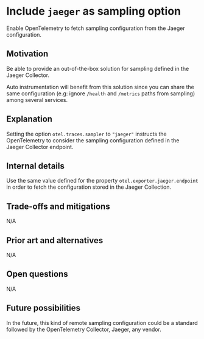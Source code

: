 # Include `jaeger` as sampling option

Enable OpenTelemetry to fetch sampling configuration from the Jaeger configuration.

## Motivation

Be able to provide an out-of-the-box solution for sampling defined in the Jaeger Collector. 

Auto instrumentation will benefit from this solution since you can share the same configuration (e.g: ignore `/health` and `/metrics` paths from sampling) among several services.

## Explanation

Setting the option `otel.traces.sampler` to `"jaeger"` instructs the OpenTelemetry to consider the sampling configuration defined in the Jaeger Collector endpoint.

## Internal details

Use the same value defined for the property `otel.exporter.jaeger.endpoint` in order to fetch the configuration stored in the Jaeger Collection.

## Trade-offs and mitigations

N/A

## Prior art and alternatives

N/A

## Open questions

N/A

## Future possibilities

In the future, this kind of remote sampling configuration could be a standard followed by the OpenTelemetry Collector, Jaeger, any vendor.

